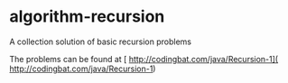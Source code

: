 # algorithm-recursion
A collection solution of basic recursion problems

The problems can be found at [ http://codingbat.com/java/Recursion-1]( http://codingbat.com/java/Recursion-1)
